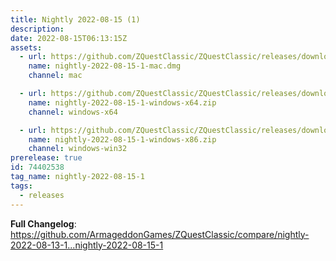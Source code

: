 ```yaml
---
title: Nightly 2022-08-15 (1)
description: 
date: 2022-08-15T06:13:15Z
assets: 
  - url: https://github.com/ZQuestClassic/ZQuestClassic/releases/download/nightly-2022-08-15-1/nightly-2022-08-15-1-mac.dmg
    name: nightly-2022-08-15-1-mac.dmg
    channel: mac

  - url: https://github.com/ZQuestClassic/ZQuestClassic/releases/download/nightly-2022-08-15-1/nightly-2022-08-15-1-windows-x64.zip
    name: nightly-2022-08-15-1-windows-x64.zip
    channel: windows-x64

  - url: https://github.com/ZQuestClassic/ZQuestClassic/releases/download/nightly-2022-08-15-1/nightly-2022-08-15-1-windows-x86.zip
    name: nightly-2022-08-15-1-windows-x86.zip
    channel: windows-win32
prerelease: true
id: 74402538
tag_name: nightly-2022-08-15-1
tags:
  - releases
---
```


**Full Changelog**: https://github.com/ArmageddonGames/ZQuestClassic/compare/nightly-2022-08-13-1...nightly-2022-08-15-1
